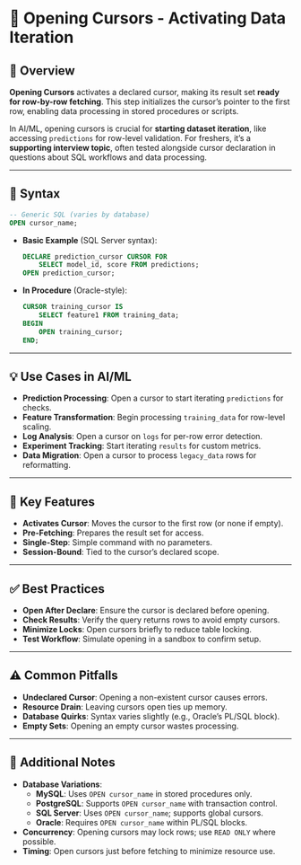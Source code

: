 # 🔄 Opening Cursors - Activating Data Iteration

## 🌟 Overview

**Opening Cursors** activates a declared cursor, making its result set **ready for row-by-row fetching**. This step initializes the cursor’s pointer to the first row, enabling data processing in stored procedures or scripts.

In AI/ML, opening cursors is crucial for **starting dataset iteration**, like accessing `predictions` for row-level validation. For freshers, it’s a **supporting interview topic**, often tested alongside cursor declaration in questions about SQL workflows and data processing.

---

## 📜 Syntax

```sql
-- Generic SQL (varies by database)
OPEN cursor_name;
```

- **Basic Example** (SQL Server syntax):
  ```sql
  DECLARE prediction_cursor CURSOR FOR
      SELECT model_id, score FROM predictions;
  OPEN prediction_cursor;
  ```
- **In Procedure** (Oracle-style):
  ```sql
  CURSOR training_cursor IS
      SELECT feature1 FROM training_data;
  BEGIN
      OPEN training_cursor;
  END;
  ```

---

## 💡 Use Cases in AI/ML

- **Prediction Processing**: Open a cursor to start iterating `predictions` for checks.
- **Feature Transformation**: Begin processing `training_data` for row-level scaling.
- **Log Analysis**: Open a cursor on `logs` for per-row error detection.
- **Experiment Tracking**: Start iterating `results` for custom metrics.
- **Data Migration**: Open a cursor to process `legacy_data` rows for reformatting.

---

## 🔑 Key Features

- **Activates Cursor**: Moves the cursor to the first row (or none if empty).
- **Pre-Fetching**: Prepares the result set for access.
- **Single-Step**: Simple command with no parameters.
- **Session-Bound**: Tied to the cursor’s declared scope.

---

## ✅ Best Practices

- **Open After Declare**: Ensure the cursor is declared before opening.
- **Check Results**: Verify the query returns rows to avoid empty cursors.
- **Minimize Locks**: Open cursors briefly to reduce table locking.
- **Test Workflow**: Simulate opening in a sandbox to confirm setup.

---

## ⚠️ Common Pitfalls

- **Undeclared Cursor**: Opening a non-existent cursor causes errors.
- **Resource Drain**: Leaving cursors open ties up memory.
- **Database Quirks**: Syntax varies slightly (e.g., Oracle’s PL/SQL block).
- **Empty Sets**: Opening an empty cursor wastes processing.

---

## 📝 Additional Notes

- **Database Variations**:
  - **MySQL**: Uses `OPEN cursor_name` in stored procedures only.
  - **PostgreSQL**: Supports `OPEN cursor_name` with transaction control.
  - **SQL Server**: Uses `OPEN cursor_name`; supports global cursors.
  - **Oracle**: Requires `OPEN cursor_name` within PL/SQL blocks.
- **Concurrency**: Opening cursors may lock rows; use `READ ONLY` where possible.
- **Timing**: Open cursors just before fetching to minimize resource use.